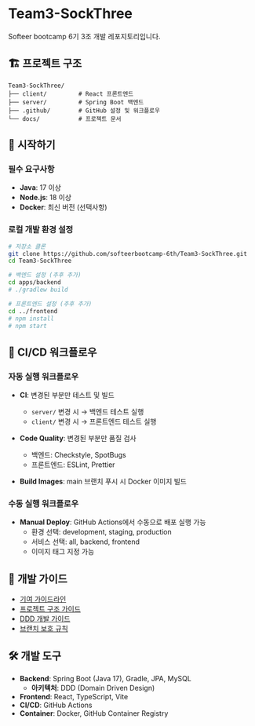 # Team3-SockThree

Softeer bootcamp 6기 3조 개발 레포지토리입니다.

## 🏗️ 프로젝트 구조

```
Team3-SockThree/
├── client/         # React 프론트엔드
├── server/         # Spring Boot 백엔드 
├── .github/        # GitHub 설정 및 워크플로우
└── docs/           # 프로젝트 문서
```

## 🚀 시작하기

### 필수 요구사항

- **Java**: 17 이상
- **Node.js**: 18 이상
- **Docker**: 최신 버전 (선택사항)

### 로컬 개발 환경 설정

```bash
# 저장소 클론
git clone https://github.com/softeerbootcamp-6th/Team3-SockThree.git
cd Team3-SockThree

# 백엔드 설정 (추후 추가)
cd apps/backend
# ./gradlew build

# 프론트엔드 설정 (추후 추가)
cd ../frontend
# npm install
# npm start
```

## 🔄 CI/CD 워크플로우

### 자동 실행 워크플로우

- **CI**: 변경된 부분만 테스트 및 빌드
  - `server/` 변경 시 → 백엔드 테스트 실행
  - `client/` 변경 시 → 프론트엔드 테스트 실행

- **Code Quality**: 변경된 부분만 품질 검사
  - 백엔드: Checkstyle, SpotBugs
  - 프론트엔드: ESLint, Prettier

- **Build Images**: main 브랜치 푸시 시 Docker 이미지 빌드

### 수동 실행 워크플로우

- **Manual Deploy**: GitHub Actions에서 수동으로 배포 실행 가능
  - 환경 선택: development, staging, production
  - 서비스 선택: all, backend, frontend
  - 이미지 태그 지정 가능

## 📝 개발 가이드

- [기여 가이드라인](CONTRIBUTING.md)
- [프로젝트 구조 가이드](.github/PROJECT_STRUCTURE.md)
- [DDD 개발 가이드](.github/DDD_GUIDE.md)
- [브랜치 보호 규칙](.github/BRANCH_PROTECTION.md)

## 🛠️ 개발 도구

- **Backend**: Spring Boot (Java 17), Gradle, JPA, MySQL
  - **아키텍처**: DDD (Domain Driven Design)
- **Frontend**: React, TypeScript, Vite
- **CI/CD**: GitHub Actions
- **Container**: Docker, GitHub Container Registry
